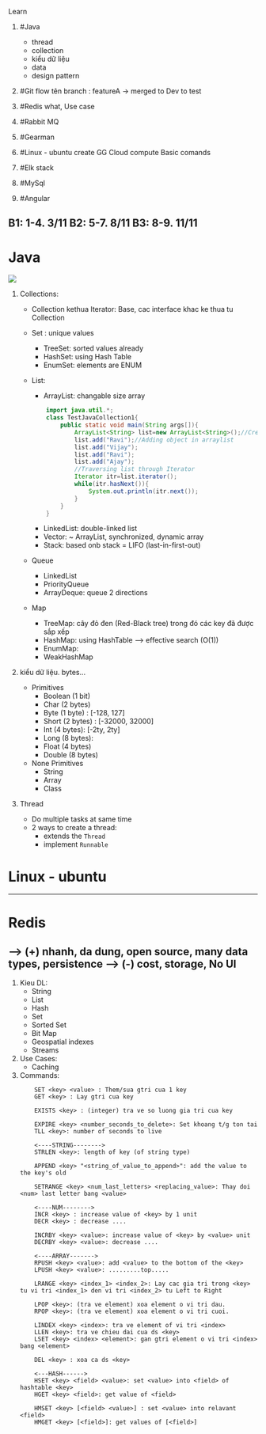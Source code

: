 Learn
1. #Java
    -  thread
    -  collection
    -  kiểu dữ liệu
    -  data
    -  design pattern

2. #Git flow
tên branch : featureA -> merged to Dev to test

4. #Redis 
what, Use case

6. #Rabbit MQ

7. #Gearman 

3. #Linux - ubuntu
create GG Cloud compute
Basic comands

8. #Elk stack 

5. #MySql 
9. #Angular 

B1: 1-4. 3/11
B2: 5-7. 8/11
B3: 8-9. 11/11
-----------------

# Java
<img src="https://images.viblo.asia/363a4ddb-6a25-44e7-b1e7-7e4f81f1b17a.gif" />

1. Collections:
    - Collection kethua Iterator: Base, cac interface khac ke thua tu Collection
    - Set : unique values
        - TreeSet: sorted values already
        - HashSet: using Hash Table
        - EnumSet: elements are ENUM
    - List:
        - ArrayList: changable size array

        ```java
            import java.util.*;  
            class TestJavaCollection1{  
                public static void main(String args[]){  
                    ArrayList<String> list=new ArrayList<String>();//Creating arraylist  
                    list.add("Ravi");//Adding object in arraylist  
                    list.add("Vijay");  
                    list.add("Ravi");  
                    list.add("Ajay");  
                    //Traversing list through Iterator  
                    Iterator itr=list.iterator();  
                    while(itr.hasNext()){  
                        System.out.println(itr.next());  
                    }  
                }  
            }  
        ```

        - LinkedList: double-linked list
        - Vector: ~ ArrayList, synchronized, dynamic array
        - Stack: based onb stack = LIFO (last-in-first-out)

    - Queue
        - LinkedList
        - PriorityQueue
        - ArrayDeque: queue 2 directions

    - Map
        - TreeMap: cây đỏ đen (Red-Black tree) trong đó các key đã được sắp xếp
        - HashMap: using HashTable --> effective search (O(1))
        - EnumMap: 
        - WeakHashMap

2. kiểu dữ liệu. bytes…
    - Primitives
        - Boolean (1 bit)
        - Char (2 bytes)
        - Byte (1 byte) : [-128, 127]
        - Short (2 bytes) : [-32000, 32000]
        - Int (4 bytes): [-2ty, 2ty]
        - Long (8 bytes): 
        - Float (4 bytes)
        - Double (8 bytes)
    - None Primitives
        - String
        - Array
        - Class

3. Thread
    - Do multiple tasks at same time
    - 2 ways to create a thread:
        - extends the `Thread`
        - implement `Runnable`


# Linux - ubuntu
--------------


# Redis
--> (+) nhanh, da dung, open source, many data types, persistence
--> (-) cost, storage, No UI
--------------------------------
1. Kieu DL:
    - String 
    - List
    - Hash
    - Set
    - Sorted Set
    - Bit Map
    - Geospatial indexes
    - Streams
2. Use Cases:
    - Caching
3. Commands:
    ```redis
        SET <key> <value> : Them/sua gtri cua 1 key
        GET <key> : Lay gtri cua key

        EXISTS <key> : (integer) tra ve so luong gia tri cua key

        EXPIRE <key> <number_seconds_to_delete>: Set khoang t/g ton tai
        TLL <key>: number of seconds to live

        <----STRING-------->
        STRLEN <key>: length of key (of string type)

        APPEND <key> "<string_of_value_to_append>": add the value to the key's old

        SETRANGE <key> <num_last_letters> <replacing_value>: Thay doi <num> last letter bang <value>

        <----NUM-------->
        INCR <key> : increase value of <key> by 1 unit
        DECR <key> : decrease ....

        INCRBY <key> <value>: increase value of <key> by <value> unit
        DECRBY <key> <value>: decrease ....

        <----ARRAY------->
        RPUSH <key> <value>: add <value> to the bottom of the <key>
        LPUSH <key> <value>: .........top.....

        LRANGE <key> <index_1> <index_2>: Lay cac gia tri trong <key> tu vi tri <index_1> den vi tri <index_2> tu Left to Right

        LPOP <key>: (tra ve element) xoa element o vi tri dau.
        RPOP <key>: (tra ve element) xoa element o vi tri cuoi.

        LINDEX <key> <index>: tra ve element of vi tri <index>
        LLEN <key>: tra ve chieu dai cua ds <key>
        LSET <key> <index> <element>: gan gtri element o vi tri <index> bang <element>

        DEL <key> : xoa ca ds <key>

        <---HASH------>
        HSET <key> <field> <value>: set <value> into <field> of hashtable <key>
        HGET <key> <field>: get value of <field>

        HMSET <key> [<field> <value>] : set <value> into relavant <field>
        HMGET <key> [<field>]: get values of [<field>]
    ```
    
